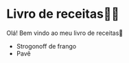 # Livro de receitas:man_cook:

Olá! Bem vindo ao meu livro de receitas:book:

- Strogonoff de frango
- Pavê
